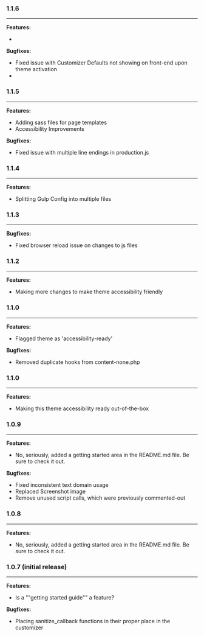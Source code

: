 ### 1.1.6
-------------

**Features:**

*

**Bugfixes:**

* Fixed issue with Customizer Defaults not showing on front-end upon theme activation
*

### 1.1.5
-------------

**Features:**

* Adding sass files for page templates
* Accessibility Improvements

**Bugfixes:**

* Fixed issue with multiple line endings in production.js

### 1.1.4
-------------

**Features:**

* Splitting Gulp Config into multiple files


### 1.1.3
-------------

**Bugfixes:**

* Fixed browser reload issue on changes to js files

### 1.1.2
-------------

**Features:**

* Making more changes to make theme accessibility friendly


### 1.1.0
-------------

**Features:**

* Flagged theme as 'accessibility-ready'

**Bugfixes:**

* Removed duplicate hooks from content-none.php

### 1.1.0
-------------

**Features:**

* Making this theme accessibility ready out-of-the-box

### 1.0.9
-------------

**Features:**

* No, seriously, added a getting started area in the README.md file. Be sure to check it out.

**Bugfixes:**

* Fixed inconsistent text domain usage
* Replaced Screenshot image
* Remove unused script calls, which were previously commented-out

### 1.0.8
-------------

**Features:**

* No, seriously, added a getting started area in the README.md file. Be sure to check it out.


### 1.0.7 (initial release)
-------------

**Features:**

* Is a ""getting started guide"" a feature?

**Bugfixes:**

* Placing sanitize_callback functions in their proper place in the customizer
